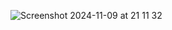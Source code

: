 ![Screenshot 2024-11-09 at 21 11 32](https://github.com/user-attachments/assets/5dd5442f-898f-4917-8cfb-d5c9cec131b4)
